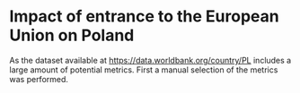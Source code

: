 # Impact of entrance to the European Union on Poland


As the dataset available at https://data.worldbank.org/country/PL includes a large amount of potential metrics. First a manual selection of the metrics was performed.
